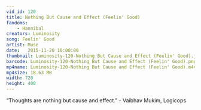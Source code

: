 ```yaml
---
vid_id: 120
title: Nothing But Cause and Effect (Feelin' Good)
fandoms:
    - Hannibal
creators: Luminosity
song: Feelin' Good
artist: Muse
date:   2015-11-20 10:00:00
thumbnail: Luminosity-120-Nothing But Cause and Effect (Feelin' Good).jpg
barcode: Luminosity-120-Nothing But Cause and Effect (Feelin' Good).png
mp4name: Luminosity-120-Nothing But Cause and Effect (Feelin' Good).m4v
mp4size: 18.63 MB
width: 720
height: 400
---
```


“Thoughts are nothing but cause and effect.”  -  Vaibhav Mukim, Logicops
  